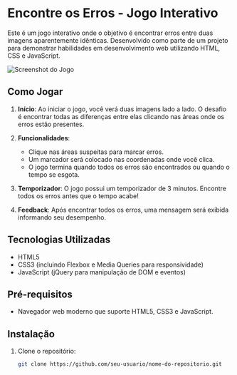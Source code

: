 # Encontre os Erros - Jogo Interativo

Este é um jogo interativo onde o objetivo é encontrar erros entre duas imagens aparentemente idênticas. Desenvolvido como parte de um projeto para demonstrar habilidades em desenvolvimento web utilizando HTML, CSS e JavaScript.

![Screenshot do Jogo]([screenshots/Jogo-7-Erros/blob/main/7%20erros.jpg])

## Como Jogar

1. **Início**: Ao iniciar o jogo, você verá duas imagens lado a lado. O desafio é encontrar todas as diferenças entre elas clicando nas áreas onde os erros estão presentes.

2. **Funcionalidades**:
   - Clique nas áreas suspeitas para marcar erros.
   - Um marcador será colocado nas coordenadas onde você clica.
   - O jogo termina quando todos os erros são encontrados ou quando o tempo se esgota.

3. **Temporizador**: O jogo possui um temporizador de 3 minutos. Encontre todos os erros antes que o tempo acabe!

4. **Feedback**: Após encontrar todos os erros, uma mensagem será exibida informando seu desempenho.

## Tecnologias Utilizadas

- HTML5
- CSS3 (incluindo Flexbox e Media Queries para responsividade)
- JavaScript (jQuery para manipulação de DOM e eventos)

## Pré-requisitos

- Navegador web moderno que suporte HTML5, CSS3 e JavaScript.

## Instalação

1. Clone o repositório:
   ```bash
   git clone https://github.com/seu-usuario/nome-do-repositorio.git
